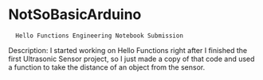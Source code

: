 # NotSoBasicArduino

      Hello Functions Engineering Notebook Submission

Description: 
     I started working on Hello Functions right after I finished the first Ultrasonic Sensor project,
so I just made a copy of that code and used a function to take the distance of an object from the
sensor.


